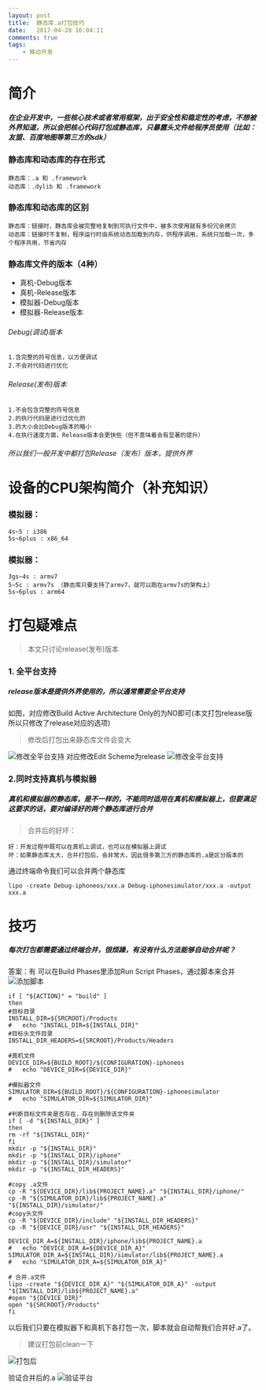 ```yaml
---
layout: post
title:  静态库.a打包技巧
date:   2017-04-28 16:04:11
comments: true
tags: 
	- 移动开发
---
```


# 简介

##### 在企业开发中，一些核心技术或者常用框架，出于安全性和稳定性的考虑，不想被外界知道，所以会把核心代码打包成静态库，只暴露头文件给程序员使用（比如：友盟、百度地图等第三方的sdk）

### 静态库和动态库的存在形式

```
静态库：.a 和 .framework
动态库：.dylib 和 .framework
```

### 静态库和动态库的区别

```
静态库：链接时，静态库会被完整地复制到可执行文件中，被多次使用就有多份冗余拷贝
动态库：链接时不复制，程序运行时由系统动态加载到内存，供程序调用，系统只加载一次，多个程序共用，节省内存
```

<!--more-->

### 静态库文件的版本（4种）
- 真机-Debug版本
- 真机-Release版本
- 模拟器-Debug版本
- 模拟器-Release版本

###### Debug(调试)版本
```
1.含完整的符号信息，以方便调试
2.不会对代码进行优化
```
###### Release(发布)版本
```
1.不会包含完整的符号信息
2.的执行代码是进行过优化的
3.的大小会比Debug版本的略小
4.在执行速度方面，Release版本会更快些（但不意味着会有显著的提升）
```
###### 所以我们一般开发中都打包Release（发布）版本，提供外界

# 设备的CPU架构简介（补充知识）
### 模拟器：
```
4s~5 : i386
5s~6plus : x86_64
```
### 模拟器：

```
3gs~4s : armv7
5~5c : armv7s （静态库只要支持了armv7，就可以跑在armv7s的架构上）
5s~6plus : arm64
```

# 打包疑难点
> 本文只讨论release(发布)版本


### 1. 全平台支持
##### release版本是提供外界使用的，所以通常需要全平台支持
如图，对应修改Build Active Architecture Only的为NO即可(本文打包release版所以只修改了release对应的选项)
> 修改后打包出来静态库文件会变大

![修改全平台支持](/assets/blogImg/静态库.a打包技巧01.png "修改全平台支持")
对应修改Edit Scheme为release
![修改全平台支持](/assets/blogImg/静态库.a打包技巧02.png "修改全平台支持")

### 2.同时支持真机与模拟器
##### 真机和模拟器的静态库，是不一样的，不能同时适用在真机和模拟器上，但要满足这要求的话，要对编译好的两个静态库进行合并
> 合并后的好坏：

```
好：开发过程中既可以在真机上调试，也可以在模拟器上调试
坏：如果静态库太大，合并打包后，会非常大，因此很多第三方的静态库的.a是区分版本的
```
通过终端命令我们可以合并两个静态库
```
lipo -create Debug-iphoneos/xxx.a Debug-iphonesimulator/xxx.a -output xxx.a
```

# 技巧
##### 每次打包都需要通过终端合并，很烦躁，有没有什么方法能够自动合并呢？
答案：有
可以在Build Phases里添加Run Script Phases，通过脚本来合并
![添加脚本](/assets/blogImg/静态库.a打包技巧03.png "添加脚本")

``` shell
if [ "${ACTION}" = "build" ]
then
#目标目录
INSTALL_DIR=${SRCROOT}/Products
#	echo "INSTALL_DIR=${INSTALL_DIR}"
#目标头文件目录
INSTALL_DIR_HEADERS=${SRCROOT}/Products/Headers

#真机文件
DEVICE_DIR=${BUILD_ROOT}/${CONFIGURATION}-iphoneos
#	echo "DEVICE_DIR=${DEVICE_DIR}"

#模拟器文件
SIMULATOR_DIR=${BUILD_ROOT}/${CONFIGURATION}-iphonesimulator
#	echo "SIMULATOR_DIR=${SIMULATOR_DIR}"

#判断目标文件夹是否存在，存在则删除该文件夹
if [ -d "${INSTALL_DIR}" ]
then
rm -rf "${INSTALL_DIR}"
fi
mkdir -p "${INSTALL_DIR}"
mkdir -p "${INSTALL_DIR}/iphone"
mkdir -p "${INSTALL_DIR}/simulator"
mkdir -p "${INSTALL_DIR_HEADERS}"

#copy .a文件
cp -R "${DEVICE_DIR}/lib${PROJECT_NAME}.a" "${INSTALL_DIR}/iphone/"
cp -R "${SIMULATOR_DIR}/lib${PROJECT_NAME}.a" "${INSTALL_DIR}/simulator/"
#copy头文件
cp -R "${DEVICE_DIR}/include" "${INSTALL_DIR_HEADERS}"
cp -R "${DEVICE_DIR}/usr" "${INSTALL_DIR_HEADERS}"

DEVICE_DIR_A=${INSTALL_DIR}/iphone/lib${PROJECT_NAME}.a
#	echo "DEVICE_DIR_A=${DEVICE_DIR_A}"
SIMULATOR_DIR_A=${INSTALL_DIR}/simulator/lib${PROJECT_NAME}.a
#	echo "SIMULATOR_DIR_A=${SIMULATOR_DIR_A}"

# 合并.a文件
lipo -create "${DEVICE_DIR_A}" "${SIMULATOR_DIR_A}" -output "${INSTALL_DIR}/lib${PROJECT_NAME}.a"
#open "${DEVICE_DIR}"
open "${SRCROOT}/Products"
fi
```

以后我们只要在模拟器下和真机下各打包一次，脚本就会自动帮我们合并好.a了。
> 建议打包前clean一下

![打包后](/assets/blogImg/静态库.a打包技巧04.png "打包后")

验证合并后的.a
![验证平台](/assets/blogImg/静态库.a打包技巧05.png "验证平台")















